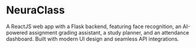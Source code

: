 # NeuraClass
A ReactJS web app with a Flask backend, featuring face recognition, an AI-powered assignment grading assistant, a study planner, and an attendance dashboard. Built with modern UI design and seamless API integrations.
